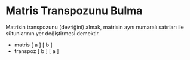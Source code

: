 #  Matris Transpozunu Bulma

Matrisin transpozunu (devriğini) almak, matrisin aynı numaralı satırları ile sütunlarının yer değiştirmesi demektir.

- matris  [ a ] [ b ]
- transpoz [ b ] [ a ]
